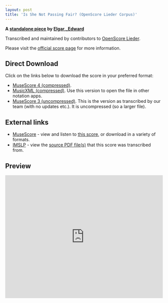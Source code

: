 ```yaml
---
layout: post
title: 'Is She Not Passing Fair? (OpenScore Lieder Corpus)'
---
```


__A [standalone piece](https://fourscoreandmore.org/openscore/lieder/Elgar%2C_Edward/_/) by [Elgar,_Edward](https://fourscoreandmore.org/openscore/lieder/Elgar%2C_Edward)__

Transcribed and maintained by contributors to [OpenScore Lieder].

Please visit the [official score page] for more information.

[official score page]: https://musescore.com/openscore-lieder-corpus/scores/6546527
[OpenScore Lieder]: https://musescore.com/openscore-lieder-corpus

## Direct Download

Click on the links below to download the score in your preferred format:
- [MuseScore 4 (compressed)](https://fourscoreandmore.org/openscore/lieder/Elgar%2C_Edward/_/Is_She_Not_Passing_Fair.mscz).
- [MusicXML (compressed)](https://fourscoreandmore.org/openscore/lieder/Elgar%2C_Edward/_/Is_She_Not_Passing_Fair.mxl). Use this version to open the file in other notation apps.
- [MuseScore 3 (uncompressed)](https://raw.githubusercontent.com/OpenScore/Lieder/refs/heads/main/scores/Elgar%2C_Edward/_/Is_She_Not_Passing_Fair/lc6546527.mscx). This is the version as transcribed by our team (with no updates etc.). It is uncompressed (so a larger file).

## External links

- [MuseScore] - view and listen to [this score][MuseScore], or download in a variety of formats.
- [IMSLP] - view the [source PDF file(s)][IMSLP] that this score was transcribed from.

[MuseScore]: https://musescore.com/score/6546527
[IMSLP]: https://imslp.org/wiki/Special:ReverseLookup/33023

## Preview

<iframe width="100%" height="394" src="https://musescore.com/openscore-lieder-corpus/scores/6546527/embed" frameborder="0" allowfullscreen allow="autoplay; fullscreen"></iframe>
